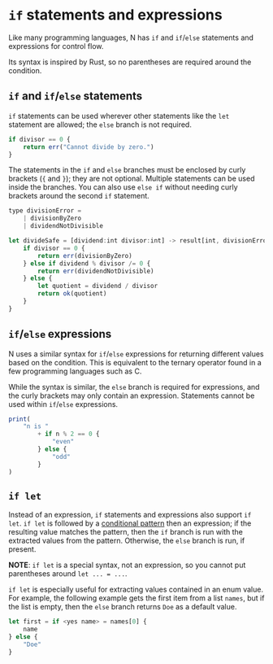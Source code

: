 # `if` statements and expressions

Like many programming languages, N has `if` and `if`/`else` statements and
expressions for control flow.

Its syntax is inspired by Rust, so no parentheses are required around the
condition. <!-- However, for aesthetic reasons, omitting parentheses is
discouraged and may be required in a future version of N. -->

## `if` and `if`/`else` statements

`if` statements can be used wherever other statements like the `let` statement
are allowed; the `else` branch is not required.

```js
if divisor == 0 {
	return err("Cannot divide by zero.")
}
```

The statements in the `if` and `else` branches must be enclosed by curly
brackets (`{` and `}`); they are not optional. Multiple statements can be used
inside the branches. You can also use `else if` without needing curly brackets
around the second `if` statement.

```js
type divisionError =
	| divisionByZero
	| dividendNotDivisible

let divideSafe = [dividend:int divisor:int] -> result[int, divisionError] {
	if divisor == 0 {
		return err(divisionByZero)
	} else if dividend % divisor /= 0 {
		return err(dividendNotDivisible)
	} else {
		let quotient = dividend / divisor
		return ok(quotient)
	}
}
```

## `if`/`else` expressions

N uses a similar syntax for `if`/`else` expressions for returning different
values based on the condition. This is equivalent to the ternary operator found
in a few programming languages such as C.

While the syntax is similar, the `else` branch is required for expressions, and
the curly brackets may only contain an expression. Statements cannot be used
within `if`/`else` expressions.

```js
print(
	"n is "
		+ if n % 2 == 0 {
			"even"
		} else {
			"odd"
		}
)
```

## `if let`

Instead of an expression, `if` statements and expressions also support `if let`.
`if let` is followed by a [conditional
pattern](./destructuring.md#conditional-patterns) then an expression; if the
resulting value matches the pattern, then the `if` branch is run with the
extracted values from the pattern. Otherwise, the `else` branch is run, if
present.

**NOTE**: `if let` is a special syntax, not an expression, so you cannot put
parentheses around `let ... = ...`.

`if let` is especially useful for extracting values contained in an enum value.
For example, the following example gets the first item from a list `names`, but
if the list is empty, then the `else` branch returns `Doe` as a default value.

```js
let first = if <yes name> = names[0] {
	name
} else {
	"Doe"
}
```
